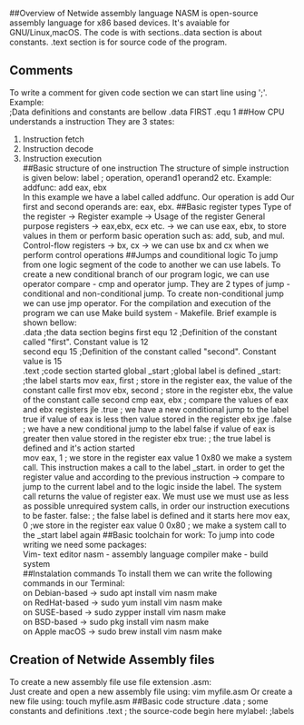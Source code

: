 ##Overview of Netwide assembly language
NASM is open-source assembly language for x86 based devices. It's avaiable for GNU/Linux,macOS. The code is with sections..data section is about constants. .text section is for source code of the program.
## Comments
To write a comment for given code section we can start line using ';'.
Example:  
;Data definitions and constants are bellow
.data
FIRST .equ 1
##How CPU understands a  instruction
They are 3 states:
1. Instruction fetch  
2. Instruction decode  
3. Instruction execution  
##Basic structure of one instruction
The structure of simple instruction is given below:
label ; operation, operand1 operand2 etc.
Example: addfunc:  add eax, ebx  
In this example we have a label called addfunc. Our operation is add Our first and second operands are: eax, ebx.
##Basic register types
Type of the register ->       Register example -> Usage of the register
General purpose registers -> eax,ebx, ecx etc. -> we can use eax, ebx, to store values in them or perform basic operation such as: add, sub, and mul.
Control-flow registers -> bx, cx -> we can use bx and cx when we perform control operations 
##Jumps and counditional logic
To jump from one  logic segment of the code to another we can use labels. To create  a new conditional  branch of our program logic, we can use operator compare - cmp and operator jump. They are 2 types of jump - conditional and non-conditional jump. To create non-conditional jump we can use jmp operator.  For the compilation and  execution of the program we can use Make build system - Makefile.  Brief example is shown bellow:  
.data          ;the data section begins
first equ 12 ;Definition of the constant called  "first". Constant value is 12   
second equ 15 ;Definition of the constant called  "second". Constant value is 15   
.text         ;code section started
global _start    ;global label is defined
_start:          ;the label starts
mov eax, first   ; store in the register eax, the  value of the constant calle  first
mov ebx, second  ; store in the register ebx, the  value of the constant calle  second
cmp eax, ebx  ; compare the values of eax and ebx registers
jle .true     ; we have a new conditional jump to the label true if value of eax is less then value stored in the register ebx
jge .false  ; we have a new conditional jump to the label false if value of eax is greater then value stored in the register ebx
true: ; the true label is defined and it's action started   
mov eax, 1 ; we store in the register eax value 1 
0x80    we make a system call. This instruction makes a call to the label _start.  in order to get the register value and according to the previous instruction -> compare to jump to the current label and to the logic inside the label. The system call returns the value of register eax. We must use we must use as less as possible unrequired system calls, in order our instruction executions to be faster.
false:  ; the false label is defined and it starts here
mov eax, 0  ;we store in the register eax value 0
0x80  ; we make a system call to the _start label again
##Basic toolchain for work:
To jump into code writing we need some packages:  
Vim- text editor
nasm - assembly language  compiler
make - build system  
##Instalation commands
To install them we can write the following commands in our Terminal:  
on Debian-based -> sudo apt install vim nasm make  
on RedHat-based -> sudo yum install vim nasm make  
on SUSE-based   -> sudo zypper install vim nasm make   
on BSD-based    -> sudo pkg install vim nasm make  
on Apple macOS  -> sudo brew install vim nasm make  
## Creation of Netwide Assembly files 
To create a new assembly file use file extension .asm:  
Just create and open a new assembly file using:
vim myfile.asm
Or create a new file using: 
touch myfile.asm
##Basic code structure
.data
; some constants and definitions
.text
; the source-code begin here
mylabel:
;labels
